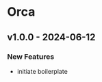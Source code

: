 # Orca


<a name="v1.0.0"></a>
## v1.0.0 - 2024-06-12
### New Features
- initiate boilerplate


[Unreleased]: https://github.com/bagastri07/gin-boilerplate-service/compare/v1.0.0...HEAD
